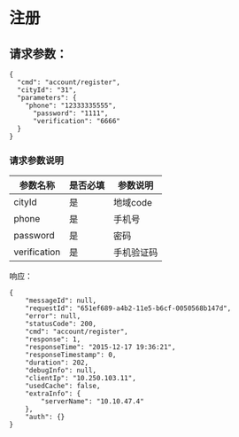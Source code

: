 # 注册

## 请求参数：

```
{
  "cmd": "account/register",
  "cityId": "31", 
  "parameters": {
    "phone": "12333335555",
      "password": "1111", 
      "verification": "6666"
  }
}
```

### 请求参数说明

| 参数名称 | 是否必填 | 参数说明 |
| --- | --- | --- |
| cityId | 是 | 地域code |
| phone | 是 | 手机号 |
| password | 是 | 密码 |
| verification | 是 | 手机验证码 |

响应：

```
{
    "messageId": null,
    "requestId": "651ef689-a4b2-11e5-b6cf-0050568b147d",
    "error": null,
    "statusCode": 200,
    "cmd": "account/register",
    "response": 1,
    "responseTime": "2015-12-17 19:36:21",
    "responseTimestamp": 0,
    "duration": 202,
    "debugInfo": null,
    "clientIp": "10.250.103.11",
    "usedCache": false,
    "extraInfo": {
        "serverName": "10.10.47.4"
    },
    "auth": {}
}
```



